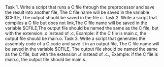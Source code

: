 Task 1. Write a script that runs a C file through the preprocessor and save the result into another file, The C file name will be saved in the variable $CFILE, The output should be saved in the file c.
Task 2. Write a script that compiles a C file but does not link,The C file name will be saved in the variable $CFILE,The output file should be named the same as the C file, but with the extension .o instead of .c, Example: if the C file is main.c, the output file should be main.o.
Task 3. Write a script that generates the assembly code of a C code and save it in an output file, The C file name will be saved in the variable $CFILE, 
The output file should be named the same as the C file, but with the extension .s instead of .c., Example: if the C file is main.c, the output file should be main.s. 
